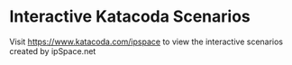# Interactive Katacoda Scenarios

Visit https://www.katacoda.com/ipspace to view the interactive scenarios created by ipSpace.net
